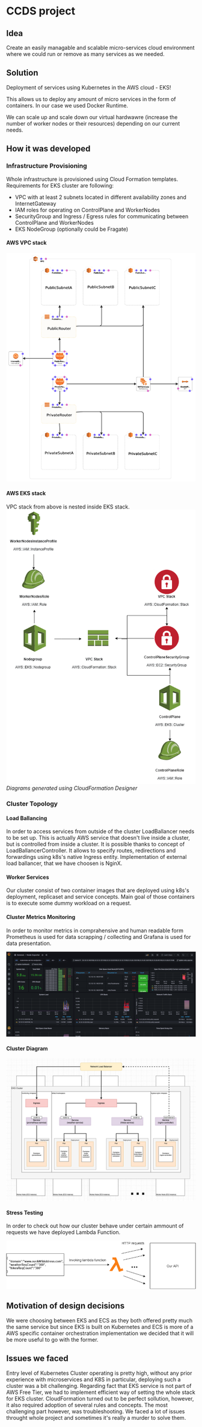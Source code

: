 # CCDS project

## Idea

Create an easily managable and scalable micro-services cloud environment where we could run or remove as many services as we needed.

## Solution

Deployment of services using Kubernetes in the AWS cloud - EKS!

This allows us to deploy any amount of micro services in the form of containers. In our case we used Docker Runtime.

We can scale up and scale down our virtual hardwawre (increase the number of worker nodes or their resources) depending on our current needs.



## How it was developed

### Infrastructure Provisioning

Whole infrastructure is provisioned using Cloud Formation templates. Requirements for EKS cluster are following:
-  VPC with at least 2 subnets located in different availability zones and InternetGateway
- IAM roles for operating on ControlPlane and WorkerNodes
- SecurityGroup and Ingress / Egress rules for communicating between ControlPlane and WorkerNodes
- EKS NodeGroup (optionally could be Fragate)

#### AWS VPC stack
![AWS VPC](https://raw.githubusercontent.com/matt-kubica/CloudComputingProject/master/assets/vpc-infrastructure.png)

#### AWS EKS stack
VPC stack from above is nested inside EKS stack.
![AWS EKS](https://raw.githubusercontent.com/matt-kubica/CloudComputingProject/master/assets/eks-infrastructure.png)
*Diagrams generated using CloudFormation Designer*

### Cluster Topology


#### Load Ballancing
In order to access services from outside of the cluster LoadBallancer needs to be set up. This is actually AWS service that doesn't live inside a cluster, but is controlled from inside a cluster. It is possible thanks to concept of LoadBallancerController. It allows to specify routes, redirections and forwardings using k8s's native Ingress entity. Implementation of external load ballancer, that we have choosen is NginX. 

#### Worker Services
Our cluster consist of two container images that are deployed using k8s's deployment, replicaset and service concepts. Main goal of those containers is to execute some dummy workload on a request.

#### Cluster Metrics Monitoring
In order to monitor metrics in comprahensive and human readable form Prometheus is used for data scrapping / collecting and Grafana is used for data presentation.

![Monitoring](https://raw.githubusercontent.com/matt-kubica/CloudComputingProject/master/assets/grafana.png)

#### Cluster Diagram
![EKS Cluster](https://raw.githubusercontent.com/matt-kubica/CloudComputingProject/master/assets/cluster-diagram.png)

#### Stress Testing

In order to check out how our cluster behave under certain ammount of requests we have deployed Lambda Function.

![Lambda](https://raw.githubusercontent.com/matt-kubica/CloudComputingProject/master/assets/lambda-diagram.png)

## Motivation of design decisions

We were choosing between EKS and ECS as they both offered pretty much the same service but since EKS is built on Kubernetes and ECS is more of a AWS specific container orchestration implementation we decided that it will be more useful to go with the former.


## Issues we faced 
Entry level of Kubernetes Cluster operating is pretty high, without any prior experience with microservices and K8S in particular, deploying such a cluster was a bit challenging. Regarding fact that EKS service is not part of AWS Free Tier, we had to implement efficient way of setting the whole stack for EKS cluster. CloudFormation turned out to be perfect sollution, however, it also required adoption of several rules and concepts. The most challenging part however, was troubleshooting. We faced a lot of issues throught whole project and sometimes it's really a murder to solve them.